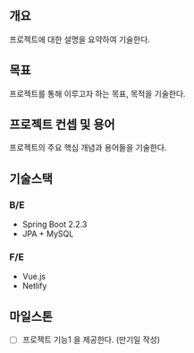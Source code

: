## 개요
프로젝트에 대한 설명을 요약하여 기술한다.

## 목표
프로젝트를 통해 이루고자 하는 목표, 목적을 기술한다.

## 프로젝트 컨셉 및 용어
프로젝트의 주요 핵심 개념과 용어들을 기술한다.

## 기술스택
### B/E
- Spring Boot 2.2.3
- JPA + MySQL

### F/E
- Vue.js
- Netlify

## 마일스톤
- [ ] 프로젝트 기능1 을 제공한다. (만기일 작성)
